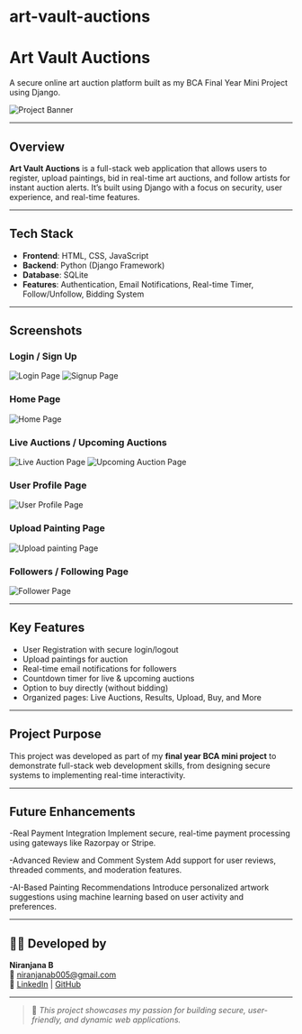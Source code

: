 # art-vault-auctions
#  Art Vault Auctions
A secure online art auction platform built as my BCA Final Year Mini Project using Django.

![Project Banner](https://github.com/niranjanabaalu/art-vault-auctions/raw/refs/heads/main/art_vault_auctions.webp)

---

##  Overview

**Art Vault Auctions** is a full-stack web application that allows users to register, upload paintings, bid in real-time art auctions, and follow artists for instant auction alerts. It’s built using Django with a focus on security, user experience, and real-time features.

---

##  Tech Stack

- **Frontend**: HTML, CSS, JavaScript
- **Backend**: Python (Django Framework)
- **Database**: SQLite
- **Features**: Authentication, Email Notifications, Real-time Timer, Follow/Unfollow, Bidding System

---

##  Screenshots
 
###  Login / Sign Up
![Login Page](https://github.com/niranjanabaalu/art-vault-auctions/blob/main/login_page.JPG?raw=true)
![Signup Page](https://github.com/niranjanabaalu/art-vault-auctions/blob/main/signup_Screenshot.JPG?raw=true)

###  Home Page
![Home Page](https://github.com/niranjanabaalu/art-vault-auctions/blob/main/homepage_Documentation.JPG?raw=true)

###  Live Auctions / Upcoming Auctions
![Live Auction Page](https://github.com/niranjanabaalu/art-vault-auctions/blob/main/live_auction_page.JPG?raw=true)
![Upcoming Auction Page](https://github.com/niranjanabaalu/art-vault-auctions/blob/main/upcoming_auctions_page.JPG?raw=true)

###  User Profile Page
![User Profile Page](https://github.com/niranjanabaalu/art-vault-auctions/blob/main/user_profile_page.JPG?raw=true)

###  Upload Painting Page
![Upload painting Page](https://github.com/niranjanabaalu/art-vault-auctions/blob/main/upload_painting%20with%20information.JPG?raw=true)

###  Followers / Following Page
![Follower Page](https://github.com/niranjanabaalu/art-vault-auctions/blob/main/f_and_f_page.JPG?raw=true)


---


##  Key Features

-  User Registration with secure login/logout
-  Upload paintings for auction
-  Real-time email notifications for followers
-  Countdown timer for live & upcoming auctions
-  Option to buy directly (without bidding)
-  Organized pages: Live Auctions, Results, Upload, Buy, and More

---

##  Project Purpose

This project was developed as part of my **final year BCA mini project** to demonstrate full-stack web development skills, from designing secure systems to implementing real-time interactivity.

---

##  Future Enhancements

-Real Payment Integration
Implement secure, real-time payment processing using gateways like Razorpay or Stripe.

-Advanced Review and Comment System
Add support for user reviews, threaded comments, and moderation features.

-AI-Based Painting Recommendations
Introduce personalized artwork suggestions using machine learning based on user activity and preferences.

---

## 👩‍💻 Developed by

**Niranjana B**  
📧 niranjanab005@gmail.com  
🔗 [LinkedIn](https://linkedin.com/in/niranjana-balasubramanian-1ab0a4251) | [GitHub](https://github.com/niranjanabaalu)

---

> 📌 *This project showcases my passion for building secure, user-friendly, and dynamic web applications.*

